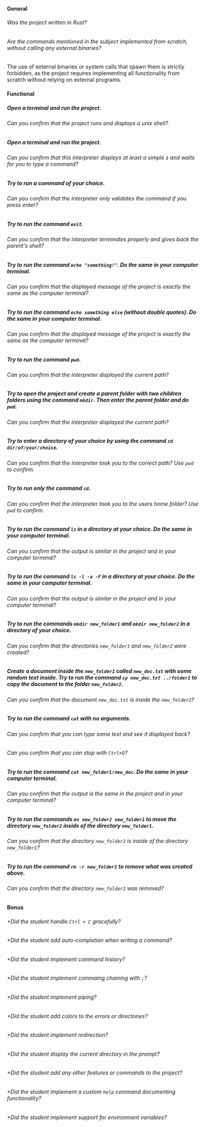 #### General

###### Was the project written in Rust?

###### Are the commands mentioned in the subject implemented from scratch, without calling any external binaries?

The use of external binaries or system calls that spawn them is strictly forbidden, as the project requires implementing all functionality from scratch without relying on external programs.

#### Functional

##### Open a terminal and run the project.

###### Can you confirm that the project runs and displays a unix shell?

##### Open a terminal and run the project.

###### Can you confirm that this interpreter displays at least a simple `$` and waits for you to type a command?

##### Try to run a command of your choice.

###### Can you confirm that the interpreter only validates the command if you press enter?

##### Try to run the command `exit`.

###### Can you confirm that the interpreter terminates properly and gives back the parent's shell?

##### Try to run the command `echo "something!"`. Do the same in your computer terminal.

###### Can you confirm that the displayed message of the project is exactly the same as the computer terminal?

##### Try to run the command `echo something else` (without double quotes). Do the same in your computer terminal.

###### Can you confirm that the displayed message of the project is exactly the same as the computer terminal?

##### Try to run the command `pwd`.

###### Can you confirm that the interpreter displayed the current path?

##### Try to open the project and create a parent folder with two children folders using the command `mkdir`. Then enter the parent folder and do `pwd`.

###### Can you confirm that the interpreter displayed the current path?

##### Try to enter a directory of your choice by using the command `cd dir/of/your/choice`.

###### Can you confirm that the interpreter took you to the correct path? Use `pwd` to confirm.

##### Try to run only the command `cd`.

###### Can you confirm that the interpreter took you to the users home folder? Use `pwd` to confirm.

##### Try to run the command `ls` in a directory at your choice. Do the same in your computer terminal.

###### Can you confirm that the output is similar in the project and in your computer terminal?

##### Try to run the command `ls -l -a -F` in a directory at your choice. Do the same in your computer terminal.

###### Can you confirm that the output is similar in the project and in your computer terminal?

##### Try to run the commands `mkdir new_folder1` and `mkdir new_folder2` in a directory of your choice.

###### Can you confirm that the directories `new_folder1` and `new_folder2` were created?

##### Create a document inside the `new_folder1` called `new_doc.txt` with some random text inside. Try to run the command `cp new_doc.txt ../folder2` to copy the document to the folder `new_folder2`.

###### Can you confirm that the document `new_doc.txt` is inside the `new_folder2`?

##### Try to run the command `cat` with no arguments.

###### Can you confirm that you can type some text and see it displayed back?

###### Can you confirm that you can stop with `Ctrl+D`?  

##### Try to run the command `cat new_folder1/new_doc`. Do the same in your computer terminal.

###### Can you confirm that the output is the same in the project and in your computer terminal?

##### Try to run the commands `mv new_folder2 new_folder1` to move the directory `new_folder2` inside of the directory `new_folder1`.

###### Can you confirm that the directory `new_folder2` is inside of the directory `new_folder1`?

##### Try to run the command `rm -r new_folder1` to remove what was created above.

###### Can you confirm that the directory `new_folder1` was removed?

#### Bonus

###### +Did the student handle `Ctrl + C` gracefully?

###### +Did the student add auto-completion when writing a command?

###### +Did the student implement command history?

###### +Did the student implement commaing chaining with `;`?

###### +Did the student implement piping?

###### +Did the student add colors to the errors or directories?

###### +Did the student implement redirection?

###### +Did the student display the current directory in the prompt?

###### +Did the student add any other features or commands to the project?

###### +Did the student implement a custom `help` command documenting functionality?

###### +Did the student implement support for environment variables?
